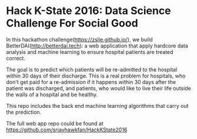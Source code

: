 # Hack K-State 2016: Data Science Challenge For Social Good

In this hackathon challenge(https://zslie.github.io/), we build BetterDAI(http://betterdai.tech): a web application that apply hardcore
data analysis and machine learning to ensure hospital patients are treated correct.

The goal is to predict which patients will be re-admitted to the hospital within 30 days of their discharge. 
This is a real problem for hospitals, who don't get paid for a re-admission if it happens within 30 days 
after the patient was discharged, and patients, who would like to live their life outside the walls of 
a hospital and be healthy.

This repo includes the back end machine learning algorithms that carry out the prediction.    

The full web app repo could be found at https://github.com/srjayhawkfan/HackKState2016 

